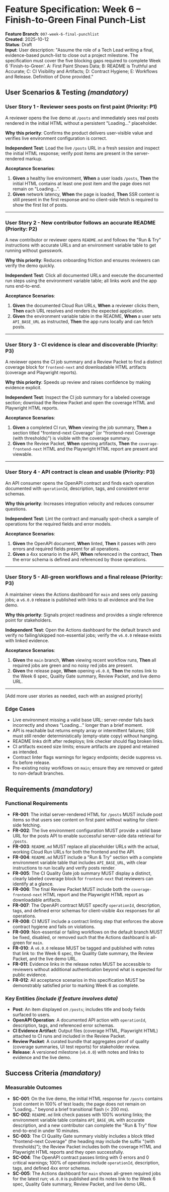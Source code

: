 # Feature Specification: Week 6 – Finish-to-Green Final Punch-List

**Feature Branch**: `007-week-6-final-punchlist`  
**Created**: 2025-10-12  
**Status**: Draft  
**Input**: User description: "Assume the role of a Tech Lead writing a final, evidence-based punch-list to close out a project milestone. The specification must cover the five blocking gaps required to complete Week 6 'Finish-to-Green'. A: First Paint Shows Data; B: README is Truthful and Accurate; C: CI Visibility and Artifacts; D: Contract Hygiene; E: Workflows and Release. Definition of Done provided."

## User Scenarios & Testing *(mandatory)*

<!--
  IMPORTANT: User stories should be PRIORITIZED as user journeys ordered by importance.
  Each user story/journey must be INDEPENDENTLY TESTABLE - meaning if you implement just ONE of them,
  you should still have a viable MVP (Minimum Viable Product) that delivers value.
  
  Assign priorities (P1, P2, P3, etc.) to each story, where P1 is the most critical.
  Think of each story as a standalone slice of functionality that can be:
  - Developed independently
  - Tested independently
  - Deployed independently
  - Demonstrated to users independently
-->

### User Story 1 - Reviewer sees posts on first paint (Priority: P1)

A reviewer opens the live demo at `/posts` and immediately sees real posts rendered in the initial HTML without a persistent "Loading..." placeholder.

**Why this priority**: Confirms the product delivers user-visible value and verifies live environment configuration is correct.

**Independent Test**: Load the live `/posts` URL in a fresh session and inspect the initial HTML response; verify post items are present in the server-rendered markup.

**Acceptance Scenarios**:

1. **Given** a healthy live environment, **When** a user loads `/posts`, **Then** the initial HTML contains at least one post item and the page does not remain on "Loading...".
2. **Given** network latency, **When** the page is loaded, **Then** SSR content is still present in the first response and no client-side fetch is required to show the first list of posts.

---

### User Story 2 - New contributor follows an accurate README (Priority: P2)

A new contributor or reviewer opens `README.md` and follows the "Run & Try" instructions with accurate URLs and an environment variable table to get running without guesswork.

**Why this priority**: Reduces onboarding friction and ensures reviewers can verify the demo quickly.

**Independent Test**: Click all documented URLs and execute the documented run steps using the environment variable table; all links work and the app runs end-to-end.

**Acceptance Scenarios**:

1. **Given** the documented Cloud Run URLs, **When** a reviewer clicks them, **Then** each URL resolves and renders the expected application.
2. **Given** the environment variable table in the README, **When** a user sets `API_BASE_URL` as instructed, **Then** the app runs locally and can fetch posts.

---

### User Story 3 - CI evidence is clear and discoverable (Priority: P3)

A reviewer opens the CI job summary and a Review Packet to find a distinct coverage block for `frontend-next` and downloadable HTML artifacts (coverage and Playwright reports).

**Why this priority**: Speeds up review and raises confidence by making evidence explicit.

**Independent Test**: Inspect the CI job summary for a labeled coverage section; download the Review Packet and open the coverage HTML and Playwright HTML reports.

**Acceptance Scenarios**:

1. **Given** a completed CI run, **When** viewing the job summary, **Then** a section titled "frontend-next Coverage" (or "frontend-next Coverage (with thresholds)") is visible with the coverage summary.
2. **Given** the Review Packet, **When** opening artifacts, **Then** the `coverage-frontend-next` HTML and the Playwright HTML report are present and viewable.

---

### User Story 4 - API contract is clean and usable (Priority: P3)

An API consumer opens the OpenAPI contract and finds each operation documented with `operationId`, description, tags, and consistent error schemas.

**Why this priority**: Increases integration velocity and reduces consumer questions.

**Independent Test**: Lint the contract and manually spot-check a sample of operations for the required fields and error models.

**Acceptance Scenarios**:

1. **Given** the OpenAPI document, **When** linted, **Then** it passes with zero errors and required fields present for all operations.
2. **Given** a 4xx scenario in the API, **When** referenced in the contract, **Then** the error schema is defined and referenced by those operations.

---

### User Story 5 - All-green workflows and a final release (Priority: P3)

A maintainer views the Actions dashboard for `main` and sees only passing jobs; a `v6.0.0` release is published with links to all evidence and the live demo.

**Why this priority**: Signals project readiness and provides a single reference point for stakeholders.

**Independent Test**: Open the Actions dashboard for the default branch and verify no failing/skipped non-essential jobs; verify the `v6.0.0` release exists with linked evidence.

**Acceptance Scenarios**:

1. **Given** the `main` branch, **When** viewing recent workflow runs, **Then** all required jobs are green and no noisy red jobs are present.
2. **Given** the release page, **When** opening `v6.0.0`, **Then** the notes link to the Week 6 spec, Quality Gate summary, Review Packet, and live demo URL.

---

[Add more user stories as needed, each with an assigned priority]

### Edge Cases

- Live environment missing a valid base URL: server-render falls back incorrectly and shows "Loading..." longer than a brief moment.
- API is reachable but returns empty array or intermittent failures; SSR must still render deterministically (empty-state copy) without hanging.
- README links drift after redeploys; link checker should flag broken links.
- CI artifacts exceed size limits; ensure artifacts are zipped and retained as intended.
- Contract linter flags warnings for legacy endpoints; decide suppress vs. fix before release.
- Pre-existing noisy workflows on `main`; ensure they are removed or gated to non-default branches.

## Requirements *(mandatory)*

### Functional Requirements

- **FR-001**: The initial server-rendered HTML for `/posts` MUST include post items so that users see content on first paint without waiting for client-side fetching.
- **FR-002**: The live environment configuration MUST provide a valid base URL for the posts API to enable successful server-side data retrieval for `/posts`.
- **FR-003**: `README.md` MUST replace all placeholder URLs with the actual, working Cloud Run URLs for both the frontend and the API.
- **FR-004**: `README.md` MUST include a "Run & Try" section with a complete environment variable table that includes `API_BASE_URL`, with clear instructions to run locally and verify posts render.
- **FR-005**: The CI Quality Gate job summary MUST display a distinct, clearly labeled coverage block for `frontend-next` that reviewers can identify at a glance.
- **FR-006**: The final Review Packet MUST include both the `coverage-frontend-next` HTML report and the Playwright HTML report as downloadable artifacts.
- **FR-007**: The OpenAPI contract MUST specify `operationId`, description, tags, and defined error schemas for client-visible 4xx responses for all operations.
- **FR-008**: CI MUST include a contract linting step that enforces the above contract hygiene and fails on violations.
- **FR-009**: Non-essential or failing workflows on the default branch MUST be fixed, disabled, or removed such that the Actions dashboard is all-green for `main`.
- **FR-010**: A `v6.0.0` release MUST be tagged and published with notes that link to: the Week 6 spec, the Quality Gate summary, the Review Packet, and the live demo URL.
- **FR-011**: Evidence links in the release notes MUST be accessible to reviewers without additional authentication beyond what is expected for public evidence.
- **FR-012**: All acceptance scenarios in this specification MUST be demonstrably satisfied prior to marking Week 6 as complete.

### Key Entities *(include if feature involves data)*

- **Post**: An item displayed on `/posts`; includes title and body fields surfaced to users.
- **OpenAPI Operation**: A documented API action with `operationId`, description, tags, and referenced error schemas.
- **CI Evidence Artifact**: Output files (coverage HTML, Playwright HTML) attached to CI runs and included in the Review Packet.
- **Review Packet**: A curated bundle that aggregates proof of quality (coverage summaries, UI test reports) for stakeholder review.
- **Release**: A versioned milestone (`v6.0.0`) with notes and links to evidence and the live demo.

## Success Criteria *(mandatory)*

### Measurable Outcomes

- **SC-001**: On the live demo, the initial HTML response for `/posts` contains post content in 100% of test loads; the page does not remain on "Loading..." beyond a brief transitional flash (< 200 ms).
- **SC-002**: `README.md` link check passes with 100% working links; the environment variable table contains `API_BASE_URL` with accurate description, and a new contributor can complete the "Run & Try" flow end-to-end in under 10 minutes.
- **SC-003**: The CI Quality Gate summary visibly includes a block titled "frontend-next Coverage" (the heading may include the suffix "(with thresholds)"); the Review Packet includes both the coverage HTML and Playwright HTML reports and they open successfully.
- **SC-004**: The OpenAPI contract passes linting with 0 errors and 0 critical warnings; 100% of operations include `operationId`, description, tags, and defined 4xx error schemas.
- **SC-005**: The Actions dashboard for `main` shows all-green required jobs for the latest run; `v6.0.0` is published and its notes link to the Week 6 spec, Quality Gate summary, Review Packet, and live demo URL.
